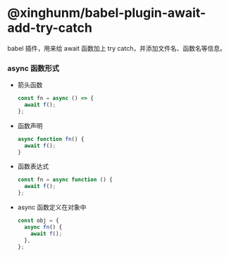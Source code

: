 # @xinghunm/babel-plugin-await-add-try-catch

babel 插件，用来给 await 函数加上 try catch，并添加文件名、函数名等信息。

### async 函数形式

- 箭头函数

  ```js
  const fn = async () => {
    await f();
  };
  ```

- 函数声明

  ```js
  async function fn() {
    await f();
  }
  ```

- 函数表达式

  ```js
  const fn = async function () {
    await f();
  };
  ```

- async 函数定义在对象中

  ```js
  const obj = {
    async fn() {
      await f();
    },
  };
  ```
